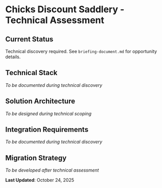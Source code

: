 # Chicks Discount Saddlery - Technical Assessment

## Current Status
Technical discovery required. See `briefing-document.md` for opportunity details.

## Technical Stack
*To be documented during technical discovery*

## Solution Architecture
*To be designed during technical scoping*

## Integration Requirements
*To be documented during technical discovery*

## Migration Strategy
*To be developed after technical assessment*

**Last Updated**: October 24, 2025
